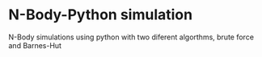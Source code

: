 # N-Body-Python simulation
 N-Body simulations using python with two diferent algorthms, brute force and Barnes-Hut
